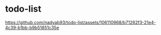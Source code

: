 # todo-list

https://github.com/nadyab93/todo-list/assets/106110968/b71262f3-21e4-4c39-b1bb-b9b51851c35e

